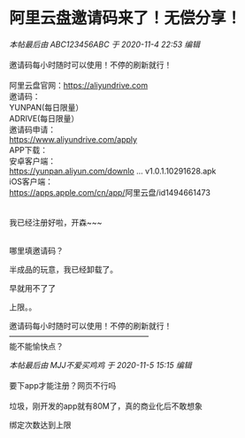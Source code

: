 # 阿里云盘邀请码来了！无偿分享！


<i class="pstatus"> 本帖最后由 ABC123456ABC 于 2020-11-4 22:53 编辑 </i><br />
<br />
邀请码每小时随时可以使用！不停的刷新就行！<br />
<br />
阿里云盘官网：<a href="https://aliyundrive.com" target="_blank">https://aliyundrive.com</a><br />
邀请码：<br />
YUNPAN(每日限量）<br />
ADRIVE(每日限量）<br />
邀请码申请：<br />
<a href="https://www.aliyundrive.com/apply" target="_blank">https://www.aliyundrive.com/apply</a><br />
APP下载：<br />
安卓客户端：<br />
<a href="https://yunpan.aliyun.com/downloads/apps/wangpan_v1.0.1.10291628.apk" target="_blank">https://yunpan.aliyun.com/downlo ... v1.0.1.10291628.apk</a><br />
iOS客户端：<br />
<a href="https://apps.apple.com/cn/app/" target="_blank">https://apps.apple.com/cn/app/</a>阿里云盘/id1494661473<br />
<br />
<br />
我已经注册好啦，开森~~~<br />
<br />
 

哪里填邀请码？

半成品的玩意，我已经卸载了。

早就用不了了

上限。。<br />


邀请码每小时随时可以使用！不停的刷新就行！<br />
——————————————————<br />
能不能愉快点？

<i class="pstatus"> 本帖最后由 MJJ不爱买鸡鸡 于 2020-11-5 15:15 编辑 </i><br />
<br />
要下app才能注册？网页不行吗<br />
<br />
垃圾，刚开发的app就有80M了，真的商业化后不敢想象

绑定次数达到上限<img id="aimg_C7u7d" onclick="zoom(this, this.src, 0, 0, 0)" class="zoom" src="https://cdn.jsdelivr.net/gh/hishis/forum-master/public/images/patch.gif" onmouseover="img_onmouseoverfunc(this)" onload="thumbImg(this)" border="0" alt="" />
